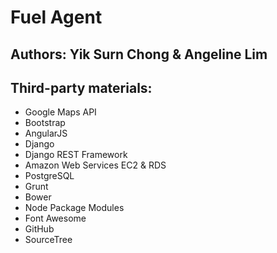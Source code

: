 # Fuel Agent

## Authors: Yik Surn Chong & Angeline Lim

## Third-party materials:

* Google Maps API
* Bootstrap
* AngularJS
* Django
* Django REST Framework
* Amazon Web Services EC2 & RDS
* PostgreSQL
* Grunt
* Bower
* Node Package Modules
* Font Awesome
* GitHub
* SourceTree